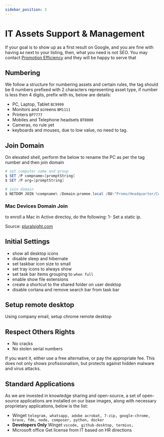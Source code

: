```yaml
---
sidebar_position: 3
---
```


# IT Assets Support & Management

If your goal is to show up as a first result on Google, and you are fine with having `Ad` next to your listing, then, what you need is not SEO. You may contact [Promotion Efficiency](https://www.promoe.com.sa) and they will be happy to serve that 

## Numbering

We follow a structure for numbering assets and certain rules, the tag should be 6 numbers prefixed with 2 characters representing asset type, if number is less then 4 digits, prefix with `0`s, below are details:

- PC, Laptop, Tablet `BC9999`
- Monitors and screens `BM1111`
- Printers `BP7777`
- Mobiles and Telephone headsets `BT0000`
- Cameras, no rule yet
- keyboards and mouses, due to low value, no need to tag.

## Join Domain

On elevated shell, perform the below to rename the PC as per the tag number and then join domain

```powershell
# set computer name and group
$ SET /P compname=[promptString]
$ SET /P org=[promptString]

# join domain
$ NETDOM JOIN %compname% /Domain:promoe.local /OU:"Promo/Headquarter/Computers",DC=promoe,DC=local /UserD:DOMAIN\user /PasswordD:password /Reboot:15 /verbose
```

### Mac Devices Domain Join

to enroll a Mac in Active directoy, do the following:
1- Set a static ip.

Source: [pluralsight.com](https://www.pluralsight.com/blog/tutorials/join-mac-to-windows-domain)

## Initial Settings

- show all desktop icons
- disable sleep and hibernate
- set taskbar icon size to small
- set tray icons to always show
- set task bar items grouping to `when full`
- enable show file extensions
- create a shortcut to the shared folder on user desktop
- disable cortana and remove search bar from task bar

## Setup remote desktop

Using company email, setup chrome remote desktop


## Respect Others Rights

- No cracks
- No stolen serial numbers

If you want it, either use a free alternative, or pay the appropriate fee.
This does not only shows profissionalism, but protects against hidden malware and virus attacks.


## Standard Applications

As we are invested in knowledge sharing and open-source, a set of open-source applications are installed on our base images, along with necessary proprietary applications, below is the list:

- Winget `telegram, whatsapp, adobe acrobat, 7-zip, google-chrome, brave, fdm, node, composer, python, docker`
- **Developers Only** Winget `vscode, github-desktop, termius, `
- Microsoft office
  Get license from IT based on HR directions
